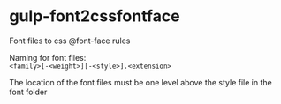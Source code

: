 # gulp-font2cssfontface

Font files to css @font-face rules

Naming for font files:  
`<family>[-<weight>][-<style>].<extension>`

The location of the font files must be one level above the style file in the font folder
